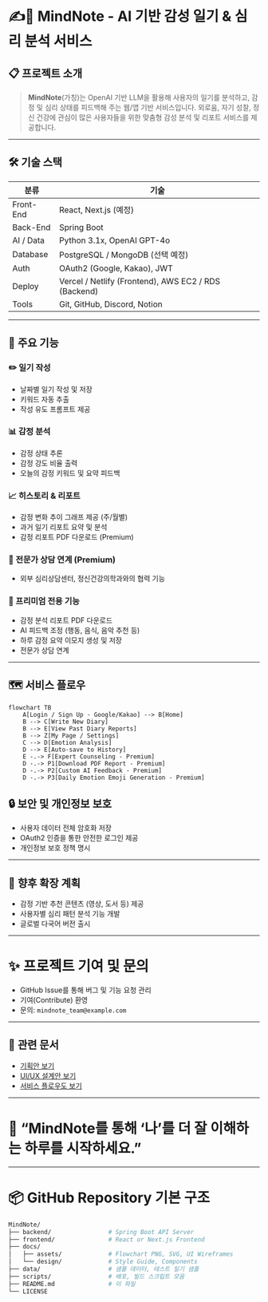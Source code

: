# ✍️💭 MindNote - AI 기반 감성 일기 & 심리 분석 서비스

## 📋 프로젝트 소개
> **MindNote**(가칭)는 OpenAI 기반 LLM을 활용해 사용자의 일기를 분석하고, 감정 및 심리 상태를 피드백해 주는 웹/앱 기반 서비스입니다.
> 외로움, 자기 성찰, 정신 건강에 관심이 많은 사용자들을 위한 맞춤형 감성 분석 및 리포트 서비스를 제공합니다.

---

## 🛠️ 기술 스택

| 분류        | 기술                                           |
|------------|-----------------------------------------------|
| Front-End  | React, Next.js (예정)                          |
| Back-End   | Spring Boot                                   |
| AI / Data  | Python 3.1x, OpenAI GPT-4o                     |
| Database   | PostgreSQL / MongoDB (선택 예정)               |
| Auth       | OAuth2 (Google, Kakao), JWT                   |
| Deploy     | Vercel / Netlify (Frontend), AWS EC2 / RDS (Backend) |
| Tools      | Git, GitHub, Discord, Notion                  |

---

## 🌟 주요 기능

### ✏️ 일기 작성
- 날짜별 일기 작성 및 저장
- 키워드 자동 추출
- 작성 유도 프롬프트 제공

### 📊 감정 분석
- 감정 상태 추론
- 감정 강도 비율 출력
- 오늘의 감정 키워드 및 요약 피드백

### 📈 히스토리 & 리포트
- 감정 변화 추이 그래프 제공 (주/월별)
- 과거 일기 리포트 요약 및 분석
- 감정 리포트 PDF 다운로드 (Premium)

### 🤝 전문가 상담 연계 (Premium)
- 외부 심리상담센터, 정신건강의학과와의 협력 기능

### 🌟 프리미엄 전용 기능
- 감정 분석 리포트 PDF 다운로드
- AI 피드백 조정 (행동, 음식, 음악 추천 등)
- 하루 감정 요약 이모지 생성 및 저장
- 전문가 상담 연계

---

## 🗺️ 서비스 플로우

```mermaid
flowchart TB
    A[Login / Sign Up - Google/Kakao] --> B[Home]
    B --> C[Write New Diary]
    B --> E[View Past Diary Reports]
    B --> Z[My Page / Settings]
    C --> D[Emotion Analysis]
    D --> E[Auto-save to History]
    E -.-> F[Expert Counseling - Premium]
    D -.-> P1[Download PDF Report - Premium]
    D -.-> P2[Custom AI Feedback - Premium]
    D -.-> P3[Daily Emotion Emoji Generation - Premium]
```


## 🔒 보안 및 개인정보 보호
- 사용자 데이터 전체 암호화 저장
- OAuth2 인증을 통한 안전한 로그인 제공
- 개인정보 보호 정책 명시

---

## 📄 향후 확장 계획
- 감정 기반 추천 콘텐츠 (영상, 도서 등) 제공
- 사용자별 심리 패턴 분석 기능 개발
- 글로벌 다국어 버전 출시

---

# ✨ 프로젝트 기여 및 문의
- GitHub Issue를 통해 버그 및 기능 요청 관리
- 기여(Contribute) 환영
- 문의: `mindnote_team@example.com`

---

## 🔗 관련 문서
- [기획안 보기](#)
- [UI/UX 설계안 보기](#)
- [서비스 플로우도 보기](#)

---

# 📌 “MindNote를 통해 ‘나’를 더 잘 이해하는 하루를 시작하세요.”

---

# 📦 GitHub Repository 기본 구조

```bash
MindNote/
├── backend/                # Spring Boot API Server
├── frontend/               # React or Next.js Frontend
├── docs/
│   ├── assets/             # Flowchart PNG, SVG, UI Wireframes
│   └── design/             # Style Guide, Components
├── data/                   # 샘플 데이터, 테스트 일기 샘플
├── scripts/                # 배포, 빌드 스크립트 모음
├── README.md               # 이 파일
└── LICENSE
```
